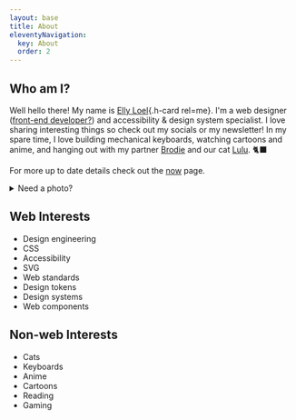 ```yaml
---
layout: base
title: About
eleventyNavigation:
  key: About
  order: 2
---
```


## Who am I?

Well hello there! My name is [Elly Loel](/){.h-card rel=me}. I'm a web designer ([front-end developer?](/front-end-development-s-identity-crisis/)) and accessibility & design system specialist.
I love sharing interesting things so check out my socials or my newsletter! In my spare time, I love building mechanical keyboards, watching cartoons and anime, and hanging out with my partner [Brodie](https://nervousghost.com) and our cat [Lulu](/lulu/). 🐈‍⬛

For more up to date details check out the [now](/now/) page.

<details>
  <summary>
    Need a photo?
  </summary>
  <div class="[ photos ] [ grid ]">
    {%- image "./src/assets/img/Elly_0564.jpg", "A headshot of Elly Loel, a white trans woman wearing a white turtle neck with a cream blazer and long blonde hair laying down in front of her shoulders framing her face, smiling.", "Headshot", false, undefined, undefined, "[ u-photo ]" -%}
    {%- image "./src/assets/img/062E9D23-2C1E-459F-B03B-ED6E556C78A7.jpg", "A torso shot of Elly Loel, a white trans woman in a pleated cream skirt and beige t-shirt with a white Ita bag covered in pins and badges, standing in front of a wall with a smiley face graffitied on it.", "Casual", false, undefined, undefined, "[ u-photo ]" -%}
    {%- image "./src/assets/img/forest princess.jpg", "A medium shot of Elly Loel, a white trans woman in a flowy white dress with long blonde curly hair, standing amongst the ferns in a forest.", "✨🐸🌲🧚🌱", true, undefined, undefined, "[ u-photo ]" -%}
  </div>
</details>

## Web Interests

- Design engineering
- CSS
- Accessibility
- SVG
- Web standards
- Design tokens
- Design systems
- Web components

## Non-web Interests

- Cats
- Keyboards
- Anime
- Cartoons
- Reading
- Gaming
